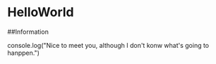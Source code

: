 # HelloWorld

##Information

  console.log("Nice to meet you, although I don't konw what's going to hanppen.")

